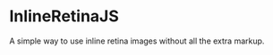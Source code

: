 InlineRetinaJS
==============

A simple way to use inline retina images without all the extra markup.
